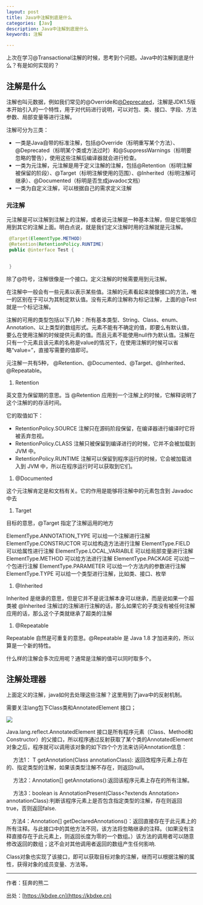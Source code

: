 ```yaml
---
layout: post
title: Java中注解到底是什么
categories: [Jav]
description: Java中注解到底是什么
keywords: 注解

---
```

上次在学习@Transactional注解的时候，思考到个问题。Java中的注解到底是什么？有是如何实现的？

## 注解是什么

注解也叫元数据，例如我们常见的@Override和[@Deprecated](https://my.oschina.net/jianhuaw)，注解是JDK1.5版本开始引入的一个特性，用于对代码进行说明，可以对包、类、接口、字段、方法参数、局部变量等进行注解。

注解可分为三类：

* 一类是Java自带的标准注解，包括@Override（标明重写某个方法）、@Deprecated（标明某个类或方法过时）和@SuppressWarnings（标明要忽略的警告），使用这些注解后编译器就会进行检查。
* 一类为元注解，元注解是用于定义注解的注解，包括@Retention（标明注解被保留的阶段）、@Target（标明注解使用的范围）、@Inherited（标明注解可继承）、@Documented（标明是否生成javadoc文档）
* 一类为自定义注解，可以根据自己的需求定义注解

### 元注解

元注解是可以注解到注解上的注解，或者说元注解是一种基本注解，但是它能够应用到其它的注解上面。明白点说，就是我们定义注解时用的注解就是元注解。

```java
 @Target(ElementType.METHOD)
 @Retention(RetentionPolicy.RUNTIME)
 public @interface Test {
 

 }
```

除了@符号，注解很像是一个接口。定义注解的时候需要用到元注解。

在注解中一般会有一些元素以表示某些值。注解的元素看起来就像接口的方法，唯一的区别在于可以为其制定默认值。没有元素的注解称为标记注解，上面的@Test就是一个标记注解。 

   注解的可用的类型包括以下几种：所有基本类型、String、Class、enum、Annotation、以上类型的数组形式。元素不能有不确定的值，即要么有默认值，要么在使用注解的时候提供元素的值。而且元素不能使用null作为默认值。注解在只有一个元素且该元素的名称是value的情况下，在使用注解的时候可以省略“value=”，直接写需要的值即可。

元注解一共有5种， @Retention、@Documented、@Target、@Inherited、@Repeatable。

1. Retention 

英文意为保留期的意思。当 @Retention 应用到一个注解上的时候，它解释说明了这个注解的的存活时间。

它的取值如下： 

* RetentionPolicy.SOURCE 注解只在源码阶段保留，在编译器进行编译时它将被丢弃忽视。 
* RetentionPolicy.CLASS 注解只被保留到编译进行的时候，它并不会被加载到 JVM 中。 
* RetentionPolicy.RUNTIME 注解可以保留到程序运行的时候，它会被加载进入到 JVM 中，所以在程序运行时可以获取到它们。

1. @Documented

这个元注解肯定是和文档有关。它的作用是能够将注解中的元素包含到 Javadoc 中去

1. Target 

目标的意思，@Target 指定了注解运用的地方

ElementType.ANNOTATION_TYPE 可以给一个注解进行注解
ElementType.CONSTRUCTOR 可以给构造方法进行注解
ElementType.FIELD 可以给属性进行注解
ElementType.LOCAL_VARIABLE 可以给局部变量进行注解
ElementType.METHOD 可以给方法进行注解
ElementType.PACKAGE 可以给一个包进行注解
ElementType.PARAMETER 可以给一个方法内的参数进行注解
ElementType.TYPE 可以给一个类型进行注解，比如类、接口、枚举

1. @Inherited

Inherited 是继承的意思，但是它并不是说注解本身可以继承，而是说如果一个超类被 @Inherited 注解过的注解进行注解的话，那么如果它的子类没有被任何注解应用的话，那么这个子类就继承了超类的注解

1. @Repeatable

Repeatable 自然是可重复的意思。@Repeatable 是 Java 1.8 才加进来的，所以算是一个新的特性。

什么样的注解会多次应用呢？通常是注解的值可以同时取多个。

## 注解处理器

上面定义的注解，java如何去处理这些注解？这里用到了java中的反射机制。

需要关注lang包下Class类和AnnotatedElement 接口；

![](https://oscimg.oschina.net/oscnet/06282942c6d59c7ab1f853bf1ee04ba3db3.jpg)

Java.lang.reflect.AnnotatedElement 接口是所有程序元素（Class、Method和Constructor）的父接口，所以程序通过反射获取了某个类的AnnotatedElement对象之后，程序就可以调用该对象的如下四个个方法来访问Annotation信息：

　 方法1：<T extends Annotation> T getAnnotation(Class<T> annotationClass): 返回改程序元素上存在的、指定类型的注解，如果该类型注解不存在，则返回null。

　 方法2：Annotation[] getAnnotations():返回该程序元素上存在的所有注解。

　 方法3：boolean is AnnotationPresent(Class<?extends Annotation> annotationClass):判断该程序元素上是否包含指定类型的注解，存在则返回true，否则返回false.

 　方法4：Annotation[] getDeclaredAnnotations()：返回直接存在于此元素上的所有注释。与此接口中的其他方法不同，该方法将忽略继承的注释。（如果没有注释直接存在于此元素上，则返回长度为零的一个数组。）该方法的调用者可以随意修改返回的数组；这不会对其他调用者返回的数组产生任何影响.

Class对象也实现了该接口，即可以获取目标对象的注解，继而可以根据注解的属性，获得对象的成员变量、方法等。

------

作者：狂奔的熊二   

出处：[https://kbdxe.cn](https://kbdxe.cn)
